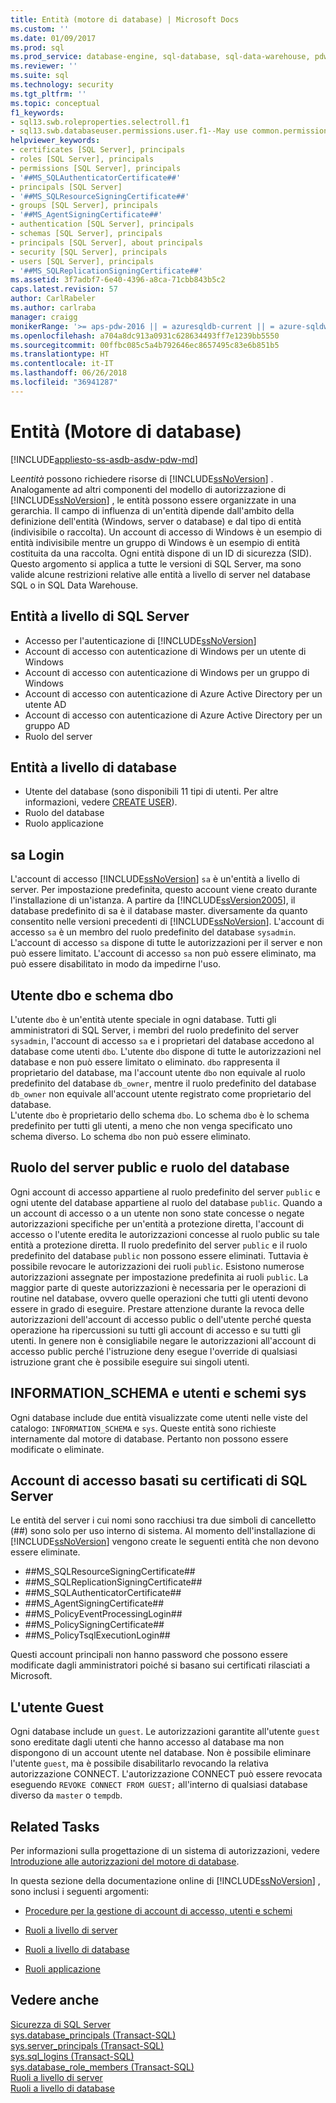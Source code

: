 ```yaml
---
title: Entità (motore di database) | Microsoft Docs
ms.custom: ''
ms.date: 01/09/2017
ms.prod: sql
ms.prod_service: database-engine, sql-database, sql-data-warehouse, pdw
ms.reviewer: ''
ms.suite: sql
ms.technology: security
ms.tgt_pltfrm: ''
ms.topic: conceptual
f1_keywords:
- sql13.swb.roleproperties.selectroll.f1
- sql13.swb.databaseuser.permissions.user.f1--May use common.permissions
helpviewer_keywords:
- certificates [SQL Server], principals
- roles [SQL Server], principals
- permissions [SQL Server], principals
- '##MS_SQLAuthenticatorCertificate##'
- principals [SQL Server]
- '##MS_SQLResourceSigningCertificate##'
- groups [SQL Server], principals
- '##MS_AgentSigningCertificate##'
- authentication [SQL Server], principals
- schemas [SQL Server], principals
- principals [SQL Server], about principals
- security [SQL Server], principals
- users [SQL Server], principals
- '##MS_SQLReplicationSigningCertificate##'
ms.assetid: 3f7adbf7-6e40-4396-a8ca-71cbb843b5c2
caps.latest.revision: 57
author: CarlRabeler
ms.author: carlraba
manager: craigg
monikerRange: '>= aps-pdw-2016 || = azuresqldb-current || = azure-sqldw-latest || >= sql-server-2016 || = sqlallproducts-allversions'
ms.openlocfilehash: a704a8dc913a0931c628634493ff7e1239bb5550
ms.sourcegitcommit: 00ffbc085c5a4b792646ec8657495c83e6b851b5
ms.translationtype: HT
ms.contentlocale: it-IT
ms.lasthandoff: 06/26/2018
ms.locfileid: "36941287"
---
```

# <a name="principals-database-engine"></a>Entità (Motore di database)
[!INCLUDE[appliesto-ss-asdb-asdw-pdw-md](../../../includes/appliesto-ss-asdb-asdw-pdw-md.md)]

  Le*entità* possono richiedere risorse di [!INCLUDE[ssNoVersion](../../../includes/ssnoversion-md.md)] . Analogamente ad altri componenti del modello di autorizzazione di [!INCLUDE[ssNoVersion](../../../includes/ssnoversion-md.md)] , le entità possono essere organizzate in una gerarchia. Il campo di influenza di un'entità dipende dall'ambito della definizione dell'entità (Windows, server o database) e dal tipo di entità (indivisibile o raccolta). Un account di accesso di Windows è un esempio di entità indivisibile mentre un gruppo di Windows è un esempio di entità costituita da una raccolta. Ogni entità dispone di un ID di sicurezza (SID). Questo argomento si applica a tutte le versioni di SQL Server, ma sono valide alcune restrizioni relative alle entità a livello di server nel database SQL o in SQL Data Warehouse. 
  
## <a name="sql-server-level-principals"></a>Entità a livello di SQL Server  
  
-  Accesso per l'autenticazione di [!INCLUDE[ssNoVersion](../../../includes/ssnoversion-md.md)]   
-  Account di accesso con autenticazione di Windows per un utente di Windows  
-  Account di accesso con autenticazione di Windows per un gruppo di Windows   
-  Account di accesso con autenticazione di Azure Active Directory per un utente AD
-  Account di accesso con autenticazione di Azure Active Directory per un gruppo AD
-  Ruolo del server  
  
 ## <a name="database-level-principals"></a>Entità a livello di database  
  
-   Utente del database (sono disponibili 11 tipi di utenti. Per altre informazioni, vedere [CREATE USER](../../../t-sql/statements/create-user-transact-sql.md)). 
-   Ruolo del database  
-   Ruolo applicazione  
  
## <a name="sa-login"></a>sa Login  
 L'account di accesso [!INCLUDE[ssNoVersion](../../../includes/ssnoversion-md.md)] `sa` è un'entità a livello di server. Per impostazione predefinita, questo account viene creato durante l'installazione di un'istanza. A partire da [!INCLUDE[ssVersion2005](../../../includes/ssversion2005-md.md)], il database predefinito di sa è il database master. diversamente da quanto consentito nelle versioni precedenti di [!INCLUDE[ssNoVersion](../../../includes/ssnoversion-md.md)]. L'account di accesso `sa` è un membro del ruolo predefinito del database `sysadmin`. L'account di accesso `sa` dispone di tutte le autorizzazioni per il server e non può essere limitato. L'account di accesso `sa` non può essere eliminato, ma può essere disabilitato in modo da impedirne l'uso.

## <a name="dbo-user-and-dbo-schema"></a>Utente dbo e schema dbo

L'utente `dbo` è un'entità utente speciale in ogni database. Tutti gli amministratori di SQL Server, i membri del ruolo predefinito del server `sysadmin`, l'account di accesso `sa` e i proprietari del database accedono al database come utenti `dbo`. L'utente `dbo` dispone di tutte le autorizzazioni nel database e non può essere limitato o eliminato. `dbo` rappresenta il proprietario del database, ma l'account utente `dbo` non equivale al ruolo predefinito del database `db_owner`, mentre il ruolo predefinito del database `db_owner` non equivale all'account utente registrato come proprietario del database.     
L'utente `dbo` è proprietario dello schema `dbo`. Lo schema `dbo` è lo schema predefinito per tutti gli utenti, a meno che non venga specificato uno schema diverso.  Lo schema `dbo` non può essere eliminato.
  
## <a name="public-server-role-and-database-role"></a>Ruolo del server public e ruolo del database  
Ogni account di accesso appartiene al ruolo predefinito del server `public` e ogni utente del database appartiene al ruolo del database `public`. Quando a un account di accesso o a un utente non sono state concesse o negate autorizzazioni specifiche per un'entità a protezione diretta, l'account di accesso o l'utente eredita le autorizzazioni concesse al ruolo public su tale entità a protezione diretta. Il ruolo predefinito del server `public` e il ruolo predefinito del database `public` non possono essere eliminati. Tuttavia è possibile revocare le autorizzazioni dei ruoli `public`. Esistono numerose autorizzazioni assegnate per impostazione predefinita ai ruoli `public`. La maggior parte di queste autorizzazioni è necessaria per le operazioni di routine nel database, ovvero quelle operazioni che tutti gli utenti devono essere in grado di eseguire. Prestare attenzione durante la revoca delle autorizzazioni dell'account di accesso public o dell'utente perché questa operazione ha ripercussioni su tutti gli account di accesso e su tutti gli utenti. In genere non è consigliabile negare le autorizzazioni all'account di accesso public perché l'istruzione deny esegue l'override di qualsiasi istruzione grant che è possibile eseguire sui singoli utenti. 
  
## <a name="informationschema-and-sys-users-and-schemas"></a>INFORMATION_SCHEMA e utenti e schemi sys 
 Ogni database include due entità visualizzate come utenti nelle viste del catalogo: `INFORMATION_SCHEMA` e `sys`. Queste entità sono richieste internamente dal motore di database. Pertanto non possono essere modificate o eliminate.  
  
## <a name="certificate-based-sql-server-logins"></a>Account di accesso basati su certificati di SQL Server  
 Le entità del server i cui nomi sono racchiusi tra due simboli di cancelletto (##) sono solo per uso interno di sistema. Al momento dell'installazione di [!INCLUDE[ssNoVersion](../../../includes/ssnoversion-md.md)] vengono create le seguenti entità che non devono essere eliminate.  
  
-   \##MS_SQLResourceSigningCertificate##    
-   \##MS_SQLReplicationSigningCertificate##    
-   \##MS_SQLAuthenticatorCertificate##    
-   \##MS_AgentSigningCertificate##   
-   \##MS_PolicyEventProcessingLogin##   
-   \##MS_PolicySigningCertificate##   
-   \##MS_PolicyTsqlExecutionLogin##   
 
 Questi account principali non hanno password che possono essere modificate dagli amministratori poiché si basano sui certificati rilasciati a Microsoft.
  
## <a name="the-guest-user"></a>L'utente Guest  
 Ogni database include un `guest`. Le autorizzazioni garantite all'utente `guest` sono ereditate dagli utenti che hanno accesso al database ma non dispongono di un account utente nel database. Non è possibile eliminare l'utente `guest`, ma è possibile disabilitarlo revocando la relativa autorizzazione CONNECT. L'autorizzazione CONNECT può essere revocata eseguendo `REVOKE CONNECT FROM GUEST;` all'interno di qualsiasi database diverso da `master` o `tempdb`.  
  
  
## <a name="related-tasks"></a>Related Tasks  
 Per informazioni sulla progettazione di un sistema di autorizzazioni, vedere [Introduzione alle autorizzazioni del motore di database](../../../relational-databases/security/authentication-access/getting-started-with-database-engine-permissions.md).  
  
 In questa sezione della documentazione online di [!INCLUDE[ssNoVersion](../../../includes/ssnoversion-md.md)] , sono inclusi i seguenti argomenti:  
  
-   [Procedure per la gestione di account di accesso, utenti e schemi](../../../relational-databases/security/authentication-access/managing-logins-users-and-schemas-how-to-topics.md)  
  
-   [Ruoli a livello di server](../../../relational-databases/security/authentication-access/server-level-roles.md)  
  
-   [Ruoli a livello di database](../../../relational-databases/security/authentication-access/database-level-roles.md)  
  
-   [Ruoli applicazione](../../../relational-databases/security/authentication-access/application-roles.md)  
  
## <a name="see-also"></a>Vedere anche  
 [Sicurezza di SQL Server](../../../relational-databases/security/securing-sql-server.md)   
 [sys.database_principals &#40;Transact-SQL&#41;](../../../relational-databases/system-catalog-views/sys-database-principals-transact-sql.md)   
 [sys.server_principals &#40;Transact-SQL&#41;](../../../relational-databases/system-catalog-views/sys-server-principals-transact-sql.md)   
 [sys.sql_logins &#40;Transact-SQL&#41;](../../../relational-databases/system-catalog-views/sys-sql-logins-transact-sql.md)   
 [sys.database_role_members &#40;Transact-SQL&#41;](../../../relational-databases/system-catalog-views/sys-database-role-members-transact-sql.md)   
 [Ruoli a livello di server](../../../relational-databases/security/authentication-access/server-level-roles.md)   
 [Ruoli a livello di database](../../../relational-databases/security/authentication-access/database-level-roles.md)  
  
  
